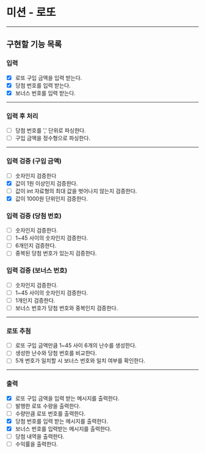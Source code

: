 # 미션 - 로또

---

## 구현할 기능 목록

### 입력

- [X] 로또 구입 금액을 입력 받는다.
- [X] 당첨 번호를 입력 받는다.
- [X] 보너스 번호를 입력 받는다.

---

### 입력 후 처리

- [ ] 당첨 번호를 ',' 단위로 파싱한다.
- [ ] 구입 금액을 정수형으로 파싱한다.

---

### 입력 검증 (구입 금액)

- [ ] 숫자인지 검증한다
- [X] 값이 1원 이상인지 검증한다.
- [ ] 값이 int 자료형의 최대 값을 벗어나지 않는지 검증한다.
- [X] 값이 1000원 단위인지 검증한다.

### 입력 검증 (당첨 번호)

- [ ] 숫자인지 검증한다.
- [ ] 1~45 사이의 숫자인지 검증한다.
- [ ] 6개인지 검증한다.
- [ ] 중복된 당첨 번호가 있는지 검증한다.

### 입력 검증 (보너스 번호)

- [ ] 숫자인지 검증한다.
- [ ] 1~45 사이의 숫자인지 검증한다.
- [ ] 1개인지 검증한다.
- [ ] 보너스 번호가 당첨 번호와 중복인지 검증한다.

---

### 로또 추첨

- [ ] 로또 구입 금액만큼 1~45 사이 6개의 난수를 생성한다.
- [ ] 생성한 난수와 당첨 번호를 비교한다.
- [ ] 5개 번호가 일치할 시 보너스 번호와 일치 여부를 확인한다.

--- 

### 출력

- [X] 로또 구입 금액을 입력 받는 메시지를 출력한다.
- [ ] 발행한 로또 수량을 출력한다.
- [ ] 수량만큼 로또 번호를 출력한다.
- [X] 당첨 번호를 입력 받는 메시지를 출력한다.
- [X] 보너스 번호를 입력받는 메시지를 출력한다.
- [ ] 당첨 내역을 출력한다.
- [ ] 수익률을 출력한다.